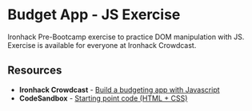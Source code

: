 # Budget App - JS Exercise

Ironhack Pre-Bootcamp exercise to practice DOM manipulation with JS. 
Exercise is available for everyone at Ironhack Crowdcast. 

## Resources

- **Ironhack Crowdcast** - [Build a budgeting app with Javascript](https://www.crowdcast.io/e/english-build-a-budget)
- **CodeSandbox** - [Starting point code (HTML + CSS)](https://codesandbox.io/s/jolly-visvesvaraya-jpc7u)

